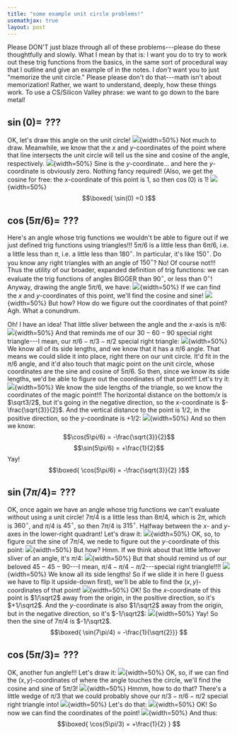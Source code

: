 ```yaml
---
title: "some example unit circle problems!"
usemathjax: true
layout: post
---
```



Please DON'T just blaze through all of these problems---please do these thoughtfully and slowly. What I mean by that is: I want you do to try to work out these trig functions from the basics, in the same sort of procedural way that I outline and give an example of in the notes. I *don't* want you to just "memorize the unit circle." Please please don't do that---math isn't about memorization! Rather, we want to understand, deeply, how these things work. To use a CS/Silicon Valley phrase: we want to go down to the bare metal!

## $\sin(0) = \,\,???$ 


OK, let's draw this angle on the unit circle!
![](unit-circle-1-1.svg){width=50%}
Not much to draw. Meanwhile, we know that the $x$ and $y$-coordinates of the point where that line intersects the unit circle will tell us the sine and cosine of the angle, respectively. 
![](unit-circle-1-2.svg){width=50%}
Sine is the $y$-coordinate... and here the $y$-coordinate is obviously zero. Nothing fancy required! (Also, we get the cosine for free: the $x$-coordinate of this point is $1$, so then $\cos(0)$ is $1$!
![](unit-circle-1-3.svg){width=50%}
$$\boxed{ \sin(0) =0 }$$


## $\cos(5\pi/6) = \,\,???$


Here's an angle whose trig functions we wouldn't be able to figure out if we just defined trig functions using triangles!!! $5\pi/6$ is a little less than $6\pi/6$, i.e. a little less than $\pi$, i.e. a little less than $180^\circ$. In particular, it's like $150^\circ$. Do you know any right triangles with an angle of $150^\circ$? No! Of course not!!! Thus the utility of our broader, expanded definition of trig functions: we can evaluate the trig functions of angles BIGGER than $90^\circ$, or less than $0^\circ$! Anyway, drawing the angle $5\pi/6$, we have:
![](unit-circle-32-1.svg){width=50%}
If we can find the $x$ and $y$-coordinates of this point, we'll find the cosine and sine!
![](unit-circle-32-2.svg){width=50%}
But how? How do we figure out the coordinates of that point? Agh. What a conundrum.

Oh! I have an idea! That little sliver between the angle and the $x$-axis is $\pi/6$:
![](unit-circle-32-3.svg){width=50%}
And that reminds me of our $30-60-90$ special right triangle---I mean, our $\pi/6-\pi/3-\pi/2$ special right triangle:
![](30-60-90.svg){width=50%}
We know all of its side lengths, and we know that it has a $\pi/6$ angle. That means we could slide it into place, right there on our unit circle. It'd fit in the $\pi/6$ angle, and it'd also touch that magic point on the unit circle, whose coordinates are the sine and cosine of $5\pi/6$. So then, since we know its side lengths, we'd be able to figure out the coordinates of that point!!! Let's try it:
![](unit-circle-32-4.svg){width=50%}
We know the side lengths of the triangle, so we know the coordinates of the magic point!!! The horizontal distance on the bottom/$x$ is $\sqrt3/2$, but it's going in the negative direction, so the $x$-coordinate is $-\frac{\sqrt{3}}{2}$. And the vertical distance to the point is $1/2$, in the positive direction, so the $y$-coordinate is $+1/2$:
![](unit-circle-32-5.svg){width=50%}
And so then we know:
$$\cos(5\pi/6) = -\frac{\sqrt{3}}{2}$$
$$\sin(5\pi/6) = +\frac{1}{2}$$
Yay!
$$\boxed{ \cos(5\pi/6) = -\frac{\sqrt{3}}{2} }$$


## $\sin(7\pi/4) = \,\,???$

OK, once again we have an angle whose trig functions we can't evaluate without using a unit circle! $7\pi/4$ is a little less than $8\pi/4$, which is $2\pi$, which is $360^\circ$, and $\pi/4$ is $45^\circ$, so then $7\pi/4$ is $315^\circ$. Halfway between the $x$- and $y$-axes in the lower-right quadrant! Let's draw it:
![](unit-circle-49-1.svg){width=50%}
OK, so, to figure out the sine of $7\pi/4$, we nede to figure out the $y$-coordinate of this point:
![](unit-circle-49-2.svg){width=50%}
But how? Hmm. If we think about that little leftover sliver of an angle, it's $\pi/4$:
![](unit-circle-49-3.svg){width=50%}
But that should remind us of our beloved $45-45-90$---I mean, $\pi/4-\pi/4-\pi/2$---special right triangle!!!!
![](45-45-90.svg){width=50%}
We know all its side lengths! So if we slide it in here (I guess we have to flip it upside-down first), we'll be able to find the $(x,y)$-coordinates of that point!
![](unit-circle-49-4.svg){width=50%}
OK! So the $x$-coordinate of this point is $1/\sqrt2$ away from the origin, in the positive direction, so it's $+1/\sqrt2$. And the $y$-coordinate is also $1/\sqrt2$ away from the origin, but in the negative direction, so it's $-1/\sqrt2$:
![](unit-circle-49-5.svg){width=50%}
Yay! So then the sine of $7\pi/4$ is $-1/\sqrt2$.
$$\boxed{ \sin(7\pi/4) = -\frac{1}{\sqrt{2}}} $$


## $\cos(5\pi/3) = \,\,???$

OK, another fun angle!!!  Let's draw it:
![](unit-circle-68-1.svg){width=50%}
OK, so, if we can find the $(x,y)$-coordinates of where the angle touches the circle, we'll find the cosine and sine of $5\pi/3$! 
![](unit-circle-68-2.svg){width=50%}
Hmmm, how to do that? There's a little wedge of $\pi/3$ that we could probably shove our $\pi/3-\pi/6-\pi/2$ special right triangle into! 
![](unit-circle-68-3.svg){width=50%}
Let's do that:
![](unit-circle-68-4.svg){width=50%}
OK! So now we can find the coordinates of the point!
![](unit-circle-68-5.svg){width=50%}
And thus:
$$\boxed{ \cos(5\pi/3) = +\frac{1}{2} } $$


